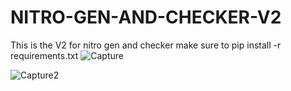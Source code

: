 # NITRO-GEN-AND-CHECKER-V2

This is the V2 for nitro gen and checker
make sure to pip install -r requirements.txt
![Capture](https://i.imgur.com/GPhyV3T.png)

![Capture2](https://user-images.githubusercontent.com/62610377/93847928-0c67a800-fcc8-11ea-8b1e-d07bb8251fab.PNG)
